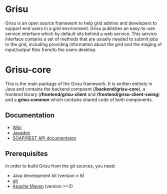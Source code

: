 Grisu
=====
 
Grisu is an open source framework to help grid admins and developers to support end users in a grid environment. Grisu publishes an easy-to-use service interface which by default sits behind a web service. This service interface contains a set of methods that are usually needed to submit jobs to the grid, including providing information about the grid and the staging of input/output files from/to the users desktop.

Grisu-core
=========

This is the main package of the Grisu framework. It is written entirely in Java and contains the backend compoent (**/backend/grisu-core**), a frontend library (**/frontend/grisu-client** and **/frontend/grisu-client-swing**) and a **grisu-common** which contains shared code of both components.

Documentation
------------------------

- [Wiki](https://github.com/grisu/grisu/wiki)
- [Javadoc](http://grisu.github.com/grisu/javadoc/)
- [SOAP/REST API documentaion](https://compute.services.bestgrid.org/)

Prerequisites
--------------------

In order to build Grisu from the git sources, you need: 

- Java development kit (version ≥ 6)
- [git](http://git-scm.com) 
- [Apache Maven](http://maven.apache.org) (version >=2)





